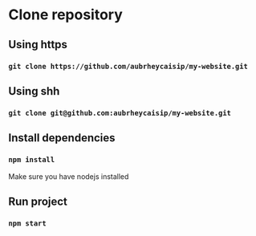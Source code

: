 # Clone repository

## Using https

### `git clone https://github.com/aubrheycaisip/my-website.git`

## Using shh

### `git clone git@github.com:aubrheycaisip/my-website.git`

## Install dependencies

### `npm install`

Make sure you have nodejs installed

## Run project

### `npm start`
